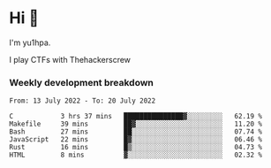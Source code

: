 # Hi 👋

I'm yu1hpa.

I play CTFs with Thehackerscrew

### Weekly development breakdown

<!--START_SECTION:waka-->

```text
From: 13 July 2022 - To: 20 July 2022

C            3 hrs 37 mins   ███████████████▓░░░░░░░░░   62.19 %
Makefile     39 mins         ██▓░░░░░░░░░░░░░░░░░░░░░░   11.20 %
Bash         27 mins         ██░░░░░░░░░░░░░░░░░░░░░░░   07.74 %
JavaScript   22 mins         █▓░░░░░░░░░░░░░░░░░░░░░░░   06.46 %
Rust         16 mins         █▒░░░░░░░░░░░░░░░░░░░░░░░   04.73 %
HTML         8 mins          ▓░░░░░░░░░░░░░░░░░░░░░░░░   02.32 %
```

<!--END_SECTION:waka-->

